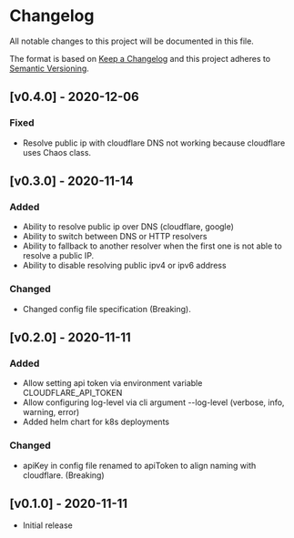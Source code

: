 # Changelog

All notable changes to this project will be documented in this file.

The format is based on [Keep a Changelog](http://keepachangelog.com/en/1.0.0/)
and this project adheres to [Semantic Versioning](http://semver.org/spec/v2.0.0.html).

## [v0.4.0] - 2020-12-06

### Fixed

- Resolve public ip with cloudflare DNS not working because cloudflare uses Chaos class.

## [v0.3.0] - 2020-11-14

### Added

- Ability to resolve public ip over DNS (cloudflare, google)
- Ability to switch between DNS or HTTP resolvers
- Ability to fallback to another resolver when the first one is not able to resolve a public IP.
- Ability to disable resolving public ipv4 or ipv6 address

### Changed

- Changed config file specification (Breaking).

## [v0.2.0] - 2020-11-11

### Added

- Allow setting api token via environment variable CLOUDFLARE_API_TOKEN
- Allow configuring log-level via cli argument --log-level (verbose, info, warning, error)
- Added helm chart for k8s deployments

### Changed

- apiKey in config file renamed to apiToken to align naming with cloudflare. (Breaking)

## [v0.1.0] - 2020-11-11

- Initial release
